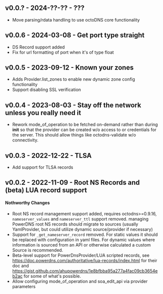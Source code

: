 ## v0.0.? - 2024-??-?? - ???

* Move parsing/rdata handling to use octoDNS core functionality

## v0.0.6 - 2024-03-08 - Get port type straight

* DS Record support added
* Fix for url formatting of port when it's of type float

## v0.0.5 - 2023-09-12 - Known your zones

* Adds Provider.list_zones to enable new dynamic zone config functionality
* Support disabling SSL verification

## v0.0.4 - 2023-08-03 - Stay off the network unless you really need it

* Rework mode_of_operation to be fetched on-demand rather than during __init__
  so that the provider can be created w/o access to or credentials for the
  server. This should allow things like octodns-validate w/o connectivity.

## v0.0.3 - 2022-12-22 - TLSA

* Add support for TLSA records

## v0.0.2 - 2022-11-09 - Root NS Records and (beta) LUA record support

#### Nothworthy Changes

* Root NS record management support added, requires octodns>=0.9.16,
  `nameserver_values` and `nameserver_ttl` support removed. managing PowerDNS
  root NS records should migrate to sources (usually YamlProvider, but could
  utilize dynamic source/provider if necessary)
* Support for `_get_nameserver_record` removed. For static values it should be
  replaced with configuration in yaml files. For dynamic values where
  information is sourced from an API or otherwise calculated a custom Source is
  recommended.
* Beta-level support for PowerDnsProvider/LUA scripted records, see
  https://doc.powerdns.com/authoritative/lua-records/index.html for their doc
  and https://gist.github.com/ahupowerdns/1e8bfbba95a277a4fac09cb3654eb2ac for
  some of what's possible.
* Allow configuring mode_of_operation and soa_edit_api via provider parameters
